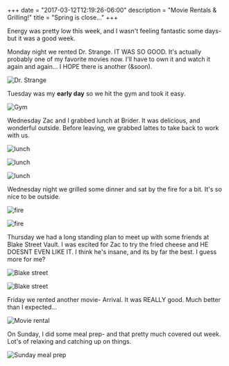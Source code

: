 +++
date = "2017-03-12T12:19:26-06:00"
description = "Movie Rentals & Grilling!"
title = "Spring is close..."
+++

<!-- +++
categories = ["movies", "mealprep"]
date = "2017-03-12"
description = "Movie Rentals & Grilling!"
draft = false
title = "Spring is close..."
featured = "2017_03/2017_03_12/cover.jpg"
featuredpath = "/images"
type = "post"
+++ -->

Energy was pretty low this week, and I wasn't feeling fantastic some days- but it was a good week.

Monday night we rented Dr. Strange. IT WAS SO GOOD. It's actually probably one of my favorite movies now. I'll have to own it and watch it again and again... I HOPE there is another (&soon).

![Dr. Strange](/images/2017_03/2017_03_12/m.strange.jpg)

Tuesday was my **early day** so we hit the gym and took it easy.

![Gym](/images/2017_03/2017_03_12/t.gym.jpg)

Wednesday Zac and I grabbed lunch at Brider. It was delicious, and wonderful outside. Before leaving, we grabbed lattes to take back to work with us.

![lunch](/images/2017_03/2017_03_12/w.lunchz.jpg)

![lunch](/images/2017_03/2017_03_12/w.lunch.jpg)

![lunch](/images/2017_03/2017_03_12/w.lunchc.jpg)

Wednesday night we grilled some dinner and sat by the fire for a bit. It's so nice to be outside.

![fire](/images/2017_03/2017_03_12/r.fire.jpg)

![fire](/images/2017_03/2017_03_12/r.fire2.jpg)

Thursday we had a long standing plan to meet up with some friends at Blake Street Vault. I was excited for Zac to try the fried cheese and HE DOESNT EVEN LIKE IT. I think he's insane, and its by far the best. I guess more for me?

![Blake street](/images/2017_03/2017_03_12/w.vault.jpg)

![Blake street](/images/2017_03/2017_03_12/w.ck.jpg)

Friday we rented another movie- Arrival. It was REALLY good. Much better than I expected...

![Movie rental](/images/2017_03/2017_03_12/f.movie.jpg)

On Sunday, I did some meal prep- and that pretty much covered out week. Lot's of relaxing and catching up on things.

![Sunday meal prep](/images/2017_03/2017_03_12/s.mealprep.jpg)
